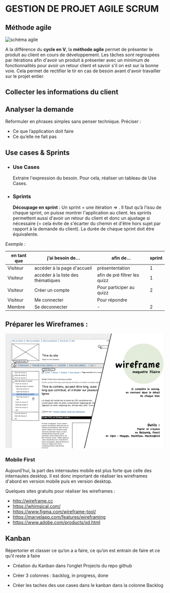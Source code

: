 # GESTION DE PROJET AGILE SCRUM

## Méthode agile

![schéma agile](https://www.ludotic.com/wp-content/uploads/m-agile_titre.jpg)

A la différence du **cycle en V**, la **méthode agile** permet de présenter le produit au client en cours de développement. Les tâches sont regroupées par itérations afin d'avoir un produit à présenter avec un minimum de fonctionnalités pour avoir un retour client et savoir s'il on est sur la bonne voie. Cela permet de rectifier le tir en cas de besoin avant d'avoir travailler sur le projet entier.

## Collecter les informations du client

## Analyser la demande

Reformuler en phrases simples sans penser technique. Préciser :

- Ce que l’application doit faire
- Ce qu’elle ne fait pas

## Use cases & Sprints

- ### Use Cases

  Extraire l'expression du besoin. Pour cela, réaliser un tableau de Use Cases.

- ### Sprints
  **Découpage en sprint** : Un sprint = une itération => . Il faut qu’à l’issu de chaque sprint, on puisse montrer l'application au client. les sprints permettent aussi d'avoir un retour du client et donc un ajustage si nécessaire (= cela évite de s'écarter du chemin et d'être hors sujet par rapport à la demande du client). La durée de chaque sprint doit être équivalente.

_Exemple :_

| en tant que | j’ai besoin de…                    | afin de…                      | sprint |
| ----------- | ---------------------------------- | ----------------------------- | ------ |
| Visiteur    | accéder à la page d'accueil        | présententation               | 1      |
| Visiteur    | accéder à la liste des thématiques | afin de pré filtrer les quizz | 1      |
| Visiteur    | Créer un compte                    | Pour participer au quizz      | 2      |
| Visiteur    | Me connecter                       | Pour répondre                 |        | 2 |
| Membre      | Se deconnecter                     | -                             | 2      |

## Préparer les Wireframes :

![schema_wireframe](/images/wireframe.png)

### Mobile First

Aujourd'hui, la part des internautes mobile est plus forte que celle des internautes desktop. Il est donc important de réaliser les wireframes d'abord en version mobile puis en version desktop.

Quelques sites gratuits pour réaliser les wireframes :

- http://wireframe.cc
- https://whimsical.com/
- https://www.figma.com/wireframe-tool/
- https://marvelapp.com/features/wireframing
- https://www.adobe.com/products/xd.html

## Kanban

Répertorier et classer ce qu’on a a faire, ce qu’on est entrain de faire et ce qu’il reste à faire

- Création du Kanban dans l’onglet Projects du repo github
- Créer 3 colonnes : backlog, in progress, done

- Créer les taches des use cases dans le kanban dans la colonne Backlog
